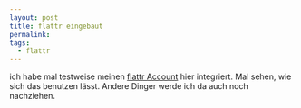 ```yaml
---
layout: post
title: flattr eingebaut
permalink:
tags:
  - flattr
---
```

ich habe mal testweise meinen [flattr Account](http://flattr.com/muhh) hier integriert.
Mal sehen, wie sich das benutzen lässt. Andere Dinger werde ich da auch noch nachziehen.
